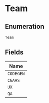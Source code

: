
# Team

## Enumeration

`Team`

## Fields

| Name |
|  --- |
| `CODEGEN` |
| `CGAAS` |
| `UX` |
| `QA` |

